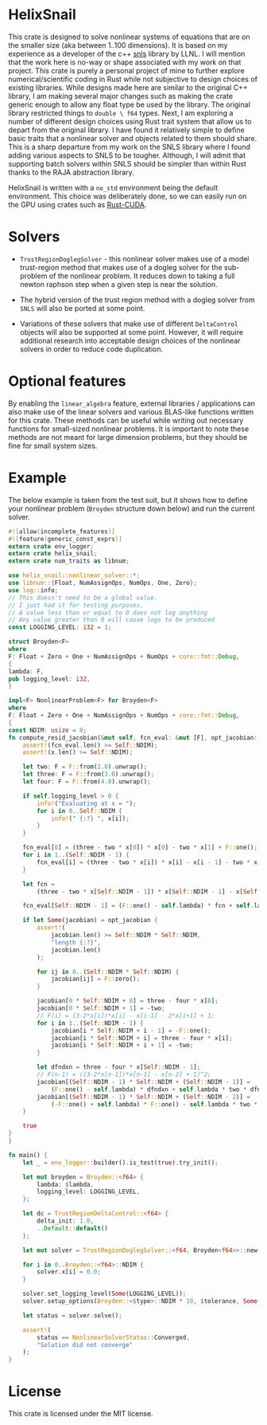 # HelixSnail
This crate is designed to solve nonlinear systems of equations that are on the smaller size (aka between 1..100 dimensions). It is based on my experience as a developer of the c++ [snls](https://github.com/LLNL/SNLS) library by LLNL. I will mention that the work here is no-way or shape associated with my work on that project. This crate is purely a personal project of mine to further explore numerical/scientific coding in Rust while not subjective to design choices of existing libraries. While designs made here are similar to the original C++ library, I am making several major changes such as making the crate generic enough to allow any float type be used by the library. The original library restricted things to `double \ f64` types. Next, I am exploring a number of different design choices using Rust trait system that allow us to depart from the original library. I have found it relatively simple to define basic traits that a nonlinear solver and objects related to them should share. This is a sharp departure from my work on the SNLS library where I found adding various aspects to SNLS to be tougher. Although, I will admit that supporting batch solvers within SNLS should be simpler than within Rust thanks to the RAJA abstraction library.

HelixSnail is written with a `no_std` environment being the default environment. This choice was deliberately done, so we can easily run on the GPU using crates such as [Rust-CUDA](https://github.com/Rust-GPU/Rust-CUDA).

# Solvers

* `TrustRegionDoglegSolver` - this nonlinear solver makes use of a model trust-region method that makes use of a dogleg solver for the sub-problem of the nonlinear problem. It reduces down to taking a full newton raphson step when a given step is near the solution.

* The hybrid version of the trust region method with a dogleg solver from `SNLS` will also be ported at some point.

* Variations of these solvers that make use of different `DeltaControl` objects will also be supported at some point. However, it will require additional research into acceptable design choices of the nonlinear solvers in order to reduce code duplication.

# Optional features
By enabling the `linear_algebra` feature, external libraries / applications can also make use of the linear solvers and various BLAS-like functions written for this crate. These methods can be useful while writing out necessary functions for small-sized nonlinear problems. It is important to note these methods are not meant for large dimension problems, but they should be fine for small system sizes.

# Example
The below example is taken from the test suit, but it shows how to define your nonlinear problem (`Broyden` structure down below) and run the current solver.

 ```rust
 #![allow(incomplete_features)]
 #![feature(generic_const_exprs)]
 extern crate env_logger;
 extern crate helix_snail;
 extern crate num_traits as libnum;

 use helix_snail::nonlinear_solver::*;
 use libnum::{Float, NumAssignOps, NumOps, One, Zero};
 use log::info;
 // This doesn't need to be a global value.
 // I just had it for testing purposes.
 // A value less than or equal to 0 does not log anything
 // Any value greater than 0 will cause logs to be produced
 const LOGGING_LEVEL: i32 = 1;

 struct Broyden<F>
 where
 F: Float + Zero + One + NumAssignOps + NumOps + core::fmt::Debug,
 {
 lambda: F,
 pub logging_level: i32,
 }

 impl<F> NonlinearProblem<F> for Broyden<F>
 where
 F: Float + Zero + One + NumAssignOps + NumOps + core::fmt::Debug,
 {
 const NDIM: usize = 8;
 fn compute_resid_jacobian(&mut self, fcn_eval: &mut [F], opt_jacobian: Option<&mut [F]>, x: &[F]) -> bool {
     assert!(fcn_eval.len() >= Self::NDIM);
     assert!(x.len() >= Self::NDIM);

     let two: F = F::from(2.0).unwrap();
     let three: F = F::from(3.0).unwrap();
     let four: F = F::from(4.0).unwrap();

     if self.logging_level > 0 {
         info!("Evaluating at x = ");
         for i in 0..Self::NDIM {
             info!(" {:?} ", x[i]);
         }
     }

     fcn_eval[0] = (three - two * x[0]) * x[0] - two * x[1] + F::one();
     for i in 1..(Self::NDIM - 1) {
         fcn_eval[i] = (three - two * x[i]) * x[i] - x[i - 1] - two * x[i + 1] + F::one();
     }

     let fcn =
         (three - two * x[Self::NDIM - 1]) * x[Self::NDIM - 1] - x[Self::NDIM - 2] + F::one();

     fcn_eval[Self::NDIM - 1] = (F::one() - self.lambda) * fcn + self.lambda * fcn * fcn;

     if let Some(jacobian) = opt_jacobian {
         assert!(
             jacobian.len() >= Self::NDIM * Self::NDIM,
             "length {:?}",
             jacobian.len()
         );

         for ij in 0..(Self::NDIM * Self::NDIM) {
             jacobian[ij] = F::zero();
         }

         jacobian[0 * Self::NDIM + 0] = three - four * x[0];
         jacobian[0 * Self::NDIM + 1] = -two;
         // F(i) = (3-2*x[i])*x[i] - x[i-1] - 2*x[i+1] + 1;
         for i in 1..(Self::NDIM - 1) {
             jacobian[i * Self::NDIM + i - 1] = -F::one();
             jacobian[i * Self::NDIM + i] = three - four * x[i];
             jacobian[i * Self::NDIM + i + 1] = -two;
         }

         let dfndxn = three - four * x[Self::NDIM - 1];
         // F(n-1) = ((3-2*x[n-1])*x[n-1] - x[n-2] + 1)^2;
         jacobian[(Self::NDIM - 1) * Self::NDIM + (Self::NDIM - 1)] =
             (F::one() - self.lambda) * dfndxn + self.lambda * two * dfndxn * fcn;
         jacobian[(Self::NDIM - 1) * Self::NDIM + (Self::NDIM - 2)] =
             (-F::one() + self.lambda) * F::one() - self.lambda * two * fcn; 
     }

     true
 }
 }

 fn main() {
     let _ = env_logger::builder().is_test(true).try_init();

     let mut broyden = Broyden::<f64> {
         lambda: $lambda,
         logging_level: LOGGING_LEVEL,
     };

     let dc = TrustRegionDeltaControl::<f64> {
         delta_init: 1.0,
         ..Default::default()
     };

     let mut solver = TrustRegionDoglegSolver::<f64, Broyden<f64>>::new(&dc, &mut broyden);

     for i in 0..Broyden::<f64>::NDIM {
         solver.x[i] = 0.0;
     }

     solver.set_logging_level(Some(LOGGING_LEVEL));
     solver.setup_options(Broyden::<$type>::NDIM * 10, $tolerance, Some(LOGGING_LEVEL));

     let status = solver.solve();

     assert!(
         status == NonlinearSolverStatus::Converged,
         "Solution did not converge"
     );
 }
 ```

 # License

 This crate is licensed under the MIT license.